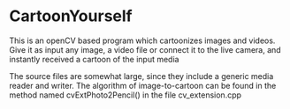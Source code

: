 # CartoonYourself

This is an openCV based program which cartoonizes images and videos. Give it as input any image, a video file or connect it to the live camera, and instantly received a cartoon of the input media

The source files are somewhat large, since they include a generic media reader and writer. The algorithm of image-to-cartoon can be found in the method named cvExtPhoto2Pencil() in the file cv_extension.cpp
